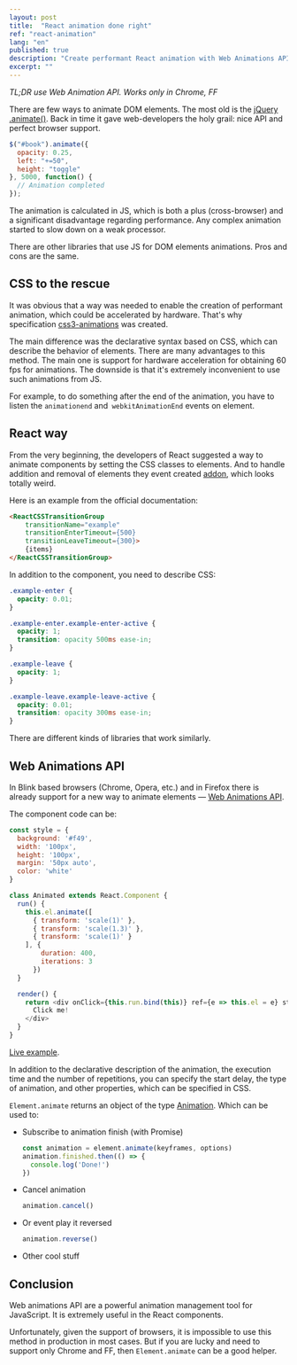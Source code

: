 ```yaml
---
layout: post
title:  "React animation done right"
ref: "react-animation"
lang: "en"
published: true
description: "Create performant React animation with Web Animations API"
excerpt: ""
---
```


_TL;DR use Web Animation API. Works only in Chrome, FF_

There are few ways to animate DOM elements.
The most old is the [jQuery .animate()][jquery]. Back in time it gave
web-developers the holy grail: nice API and perfect browser support.

```javascript
$("#book").animate({
  opacity: 0.25,
  left: "+=50",
  height: "toggle"
}, 5000, function() {
  // Animation completed
});
```

The animation is calculated in JS, which is both a plus (cross-browser) and a
significant disadvantage regarding performance. Any complex animation started
to slow down on a weak processor.

There are other libraries that use JS for DOM elements animations. Pros and cons
are the same.

## CSS to the rescue

It was obvious that a way was needed to enable the creation of performant
animation, which could be accelerated by hardware. That's why specification
[css3-animations][css3-animations] was created.

The main difference was the declarative syntax based on CSS, which can
describe the behavior of elements. There are many advantages to this method.
The main one is support for hardware acceleration for obtaining 60 fps
for animations. The downside is that it's extremely inconvenient to use such
animations from JS.

For example, to do something after the end of the animation, you have to listen
the `animationend` and` webkitAnimationEnd` events on element.

## React way

From the very beginning, the developers of React suggested a way to animate components
by setting the CSS classes to elements. And to handle addition and removal of
elements they event created [addon][addon], which looks totally weird.

Here is an example from the official documentation:

```html
<ReactCSSTransitionGroup
    transitionName="example"
    transitionEnterTimeout={500}
    transitionLeaveTimeout={300}>
    {items}
</ReactCSSTransitionGroup>
```

In addition to the component, you need to describe CSS:

```css
.example-enter {
  opacity: 0.01;
}

.example-enter.example-enter-active {
  opacity: 1;
  transition: opacity 500ms ease-in;
}

.example-leave {
  opacity: 1;
}

.example-leave.example-leave-active {
  opacity: 0.01;
  transition: opacity 300ms ease-in;
}
```

There are different kinds of libraries that work similarly.

## Web Animations API

In Blink based browsers (Chrome, Opera, etc.) and in Firefox there is already
support for a new way to animate elements —  [Web Animations API][spec].

The component code can be:

```javascript
const style = {
  background: '#f49',
  width: '100px',
  height: '100px',
  margin: '50px auto',
  color: 'white'
}

class Animated extends React.Component {
  run() {
    this.el.animate([
      { transform: 'scale(1)' },
      { transform: 'scale(1.3)' },
      { transform: 'scale(1)' }
    ], {
        duration: 400,
        iterations: 3
      })
  }

  render() {
    return <div onClick={this.run.bind(this)} ref={e => this.el = e} style={style}>
      Click me!
    </div>
  }
}
```

[Live example][example].

In addition to the declarative description of the animation, the execution time
and the number of repetitions, you can specify the start delay, the type of
animation, and other properties, which can be specified in CSS.

`Element.animate` returns an object of the type [Animation][Animation]. Which can
be used to:

* Subscribe to animation finish (with Promise)

  ```javascript
  const animation = element.animate(keyframes, options)
  animation.finished.then(() => {
    console.log('Done!')
  })
  ```

* Cancel animation
  ```javascript
  animation.cancel()
  ```

* Or event play it reversed
  ```javascript
  animation.reverse()
  ```

* Other cool stuff


## Conclusion


Web animations API are a powerful animation management tool for JavaScript.
It is extremely useful in the React components.

Unfortunately, given the support of browsers, it is impossible to use this method
in production in most cases. But if you are lucky and need to support only
Chrome and FF, then `Element.animate` can be a good helper.


[jquery]: http://api.jquery.com/animate/ "jQuery .animate()"
[css3-animations]: https://www.w3.org/TR/css3-animations/ "CSS3 animation"
[addon]: https://facebook.github.io/react/docs/animation.html "React Animation Add-Ons"
[spec]: https://w3c.github.io/web-animations/ "Web animations API spec"
[example]: https://codesandbox.io/s/4z1768j30x "Пример"
[Animation]: https://developer.mozilla.org/en-US/docs/Web/API/Animation "Animation"
